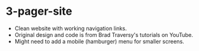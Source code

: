 # 3-pager-site
- Clean website with working navigation links. 
- Original design and code is from Brad Traversy's tutorials on YouTube.
- Might need to add a mobile (hamburger) menu for smaller screens. 
